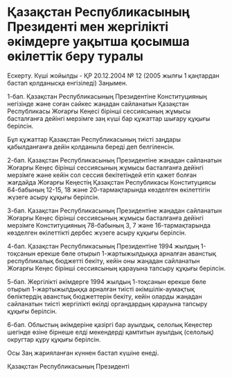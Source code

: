 # Қазақстан Республикасының Президентi мен жергiлiктi әкiмдерге уақытша қосымша өкiлеттiк беру туралы

Ескерту. Күші жойылды - ҚР 20.12.2004 № 12 (2005 жылғы 1 қаңтардан бастап қолданысқа енгiзiледi) Заңымен.

1-бап. Қазақстан Республикасының Президентiне Конституцияның негiзiнде және соған сәйкес жаңадан сайланатын Қазақстан Республикасы Жоғарғы Кеңесi бiрiншi сессиясының жұмысы басталғанға дейiнгi мерзiмге заң күшi бар құжаттар шығару құқығы берiлсiн.

Бұл құжаттар Қазақстан Республикасының тиiстi заңдары қабылданғанға дейiн қолданыла бередi деп белгiленсiн.

2-бап. Қазақстан Республикасының Президентiне жаңадан сайланатын Жоғарғы Кеңес бiрiншi сессиясының жұмысы басталғанға дейiнгi мерзiмге және кейiн сол сессия бекiтетiндей етiп қажет болған жағдайда Жоғарғы Кеңестiң Қазақстан Республикасы Конституциясы 64-бабының 12-15, 18 және 20-тармақтарында көзделген өкiлеттiгiн жүзеге асыру құқығы берiлсiн.

3-бап. Қазақстан Республикасының Президентiне жаңадан сайланатын Жоғарғы Кеңес бiрiншi сессиясының жұмысы басталғанға дейiнгi мерзiмге Конституцияның 78-бабының 3, 7 және 16-тармақтарында көзделген өкiлеттiктi дербес жүзеге асыру құқығы берiлсiн.

4-бап. Қазақстан Республикасының Президентiне 1994 жылдың 1-тоқсанын ерекше бөле отырып 1-жартыжылдыққа арналған аванстық республикалық бюджеттi бекiту, кейiн оны жаңадан сайланатын Жоғарғы Кеңес бiрiншi сессиясының қарауына тапсыру құқығы берiлсiн.

5-бап. Жергiлiктi әкiмдерге 1994 жылдың 1-тоқсанын ерекше бөле отырып 1-жартыжылдыққа арналған тиiстi әкiмшiлiк-аумақтық бөлiктердiң аванстық бюджеттерiн бекiту, кейiн оларды жаңадан сайланатын тиiстi жергiлiктi өкiлдi органдардың қарауына тапсыру құқығы берiлсiн.

6-бап. Облыстың әкiмдерiне қазiргi бар ауылдық, селолық Кеңестер шегiнде өзiне бiрнеше елдi мекендердi қамтитын ауылдық (селолық) округтар құру құқығы берiлсiн.

Осы Заң жарияланған күннен бастап күшiне енедi.

Қазақстан Республикасының Президентi


